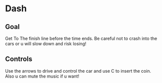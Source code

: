 # Dash

## Goal

Get To The finish line before the time ends. Be careful not to crash into the cars or u will slow down and risk losing!

## Controls

Use the arrows to drive and control the car and use C to insert the coin. Also u can mute the music if u want!
